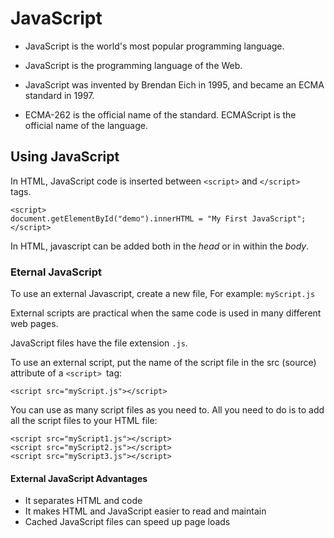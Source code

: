 # JavaScript

- JavaScript is the world's most popular programming language.

- JavaScript is the programming language of the Web.

- JavaScript was invented by Brendan Eich in 1995, and became an ECMA standard in 1997.

- ECMA-262 is the official name of the standard. ECMAScript is the official name of the language.


## Using JavaScript

In HTML, JavaScript code is inserted between `<script>` and `</script> ` tags.

```
<script>
document.getElementById("demo").innerHTML = "My First JavaScript";
</script>
```

In HTML, javascript can be added both in the *head* or in within the *body*.

### Eternal JavaScript

To use an external Javascript, create a new file, For example:
`myScript.js`

External scripts are practical when the same code is used in many different web pages.

JavaScript files have the file extension `.js`.

To use an external script, put the name of the script file in the src (source) attribute of a `<script> `tag:

```
<script src="myScript.js"></script>
```

You can use as many script files as you need to. All you need to do is to add all the script files to your HTML file:

```
<script src="myScript1.js"></script>
<script src="myScript2.js"></script>
<script src="myScript3.js"></script>
```

#### External JavaScript Advantages

- It separates HTML and code
- It makes HTML and JavaScript easier to read and maintain
- Cached JavaScript files can speed up page loads